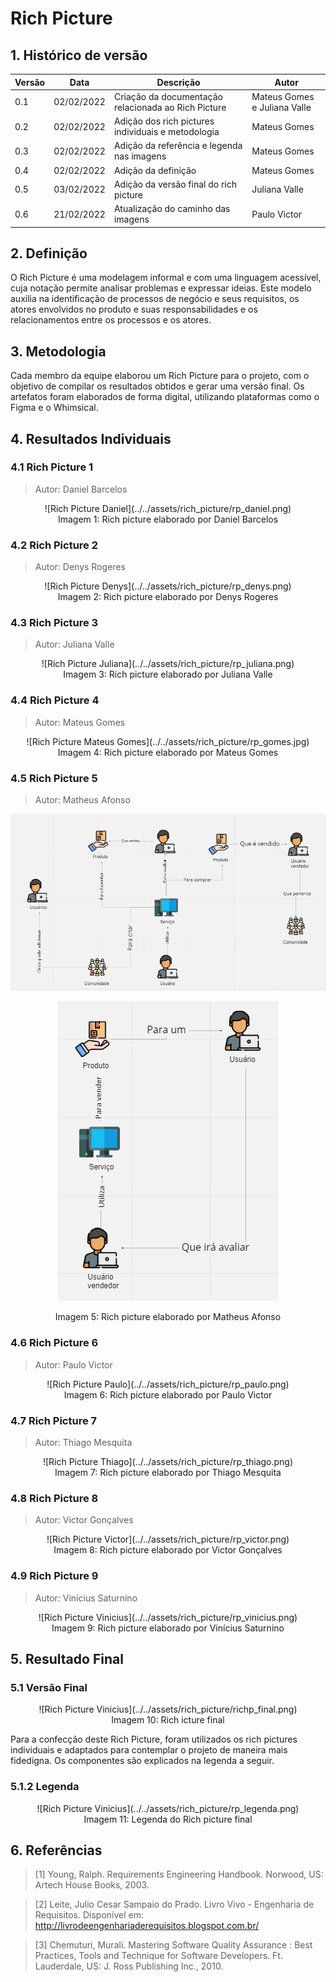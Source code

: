 # Rich Picture

## 1. Histórico de versão

| Versão | Data       | Descrição                                           | Autor        |
| ------ | ---------- | --------------------------------------------------- | ------------ |
| 0.1    | 02/02/2022 | Criação da documentação relacionada ao Rich Picture | Mateus Gomes e Juliana Valle |
| 0.2    | 02/02/2022 | Adição dos rich pictures individuais e metodologia | Mateus Gomes |
| 0.3    | 02/02/2022 | Adição da referência e legenda nas imagens | Mateus Gomes |
| 0.4    | 02/02/2022 | Adição da definição | Mateus Gomes |
| 0.5    | 03/02/2022 | Adição da versão final do rich picture | Juliana Valle |
| 0.6    | 21/02/2022 | Atualização do caminho das imagens | Paulo Victor |

## 2. Definição

O Rich Picture é uma modelagem informal e com uma linguagem acessível, cuja notação permite analisar problemas e expressar ideias. Este modelo auxilia na identificação de processos de negócio e seus requisitos, os atores envolvidos no produto e suas responsabilidades e os relacionamentos entre os processos e os atores.

## 3. Metodologia

Cada membro da equipe elaborou um Rich Picture para o projeto, com o objetivo de compilar os resultados obtidos e gerar uma versão final. Os artefatos foram elaborados de forma digital, utilizando plataformas como o Figma e o Whimsical.

## 4. Resultados Individuais

### 4.1 Rich Picture 1

> Autor: Daniel Barcelos

<center>
![Rich Picture Daniel](../../assets/rich_picture/rp_daniel.png)

<figcaption>Imagem 1: Rich picture elaborado por Daniel Barcelos</figcaption>
</center>

### 4.2 Rich Picture 2

> Autor: Denys Rogeres

<center>
![Rich Picture Denys](../../assets/rich_picture/rp_denys.png)

<figcaption>Imagem 2: Rich picture elaborado por Denys Rogeres</figcaption>
</center>

### 4.3 Rich Picture 3

> Autor: Juliana Valle

<center>
![Rich Picture Juliana](../../assets/rich_picture/rp_juliana.png)

<figcaption>Imagem 3: Rich picture elaborado por Juliana Valle</figcaption>
</center>

### 4.4 Rich Picture 4

> Autor: Mateus Gomes

<center>
![Rich Picture Mateus Gomes](../../assets/rich_picture/rp_gomes.jpg)

<figcaption>Imagem 4: Rich picture elaborado por Mateus Gomes</figcaption>
</center>

### 4.5 Rich Picture 5

> Autor: Matheus Afonso

<center>

![Rich Picture Matheus Afonso 1](../../assets/rich_picture/rp_afonso1.png)

![Rich Picture Matheus Afonso 2](../../assets/rich_picture/rp_afonso2.png)

<figcaption>Imagem 5: Rich picture elaborado por Matheus Afonso</figcaption>
</center>

### 4.6 Rich Picture 6

> Autor: Paulo Victor

<center>
![Rich Picture Paulo](../../assets/rich_picture/rp_paulo.png)

<figcaption>Imagem 6: Rich picture elaborado por Paulo Victor</figcaption>
</center>

### 4.7 Rich Picture 7

> Autor: Thiago Mesquita

<center>
![Rich Picture Thiago](../../assets/rich_picture/rp_thiago.png)

<figcaption>Imagem 7: Rich picture elaborado por Thiago Mesquita</figcaption>
</center>

### 4.8 Rich Picture 8

> Autor: Victor Gonçalves

<center>
![Rich Picture Victor](../../assets/rich_picture/rp_victor.png)

<figcaption>Imagem 8: Rich picture elaborado por Victor Gonçalves</figcaption>
</center>

### 4.9 Rich Picture 9

> Autor: Vinícius Saturnino

<center>
![Rich Picture Vinicius](../../assets/rich_picture/rp_vinicius.png)

<figcaption>Imagem 9: Rich picture elaborado por Vinícius Saturnino</figcaption>
</center>

## 5. Resultado Final
### 5.1 Versão Final
<center>
![Rich Picture Vinicius](../../assets/rich_picture/richp_final.png)

<figcaption>Imagem 10: Rich icture final</figcaption>
</center>

Para a confecção deste Rich Picture, foram utilizados os rich pictures individuais e adaptados para contemplar o projeto de maneira mais fidedigna. Os componentes são explicados na legenda a seguir.

### 5.1.2 Legenda
<center>
![Rich Picture Vinicius](../../assets/rich_picture/rp_legenda.png)

<figcaption>Imagem 11: Legenda do Rich picture final</figcaption>
</center>

## 6. Referências

> [1] Young, Ralph. Requirements Engineering Handbook. Norwood, US: Artech House Books, 2003.

> [2] Leite, Julio Cesar Sampaio do Prado. Livro Vivo - Engenharia de Requisitos. Disponível em: http://livrodeengenhariaderequisitos.blogspot.com.br/

> [3] Chemuturi, Murali. Mastering Software Quality Assurance : Best Practices, Tools and Technique for Software Developers. Ft. Lauderdale, US: J. Ross Publishing Inc., 2010.
